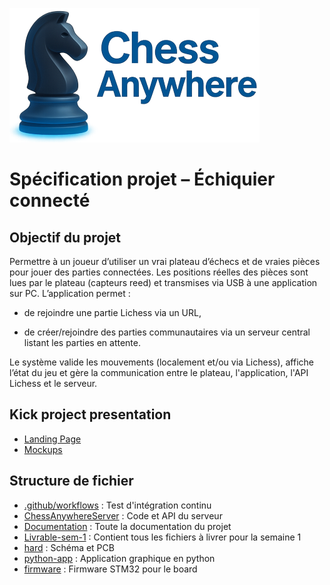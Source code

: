 ![Logo](Documentation/img/Logo_small.png)

# Spécification projet – Échiquier connecté

## Objectif du projet

Permettre à un joueur d’utiliser un vrai plateau d’échecs et de vraies pièces pour jouer des parties connectées.
Les positions réelles des pièces sont lues par le plateau (capteurs reed) et transmises via USB à une application sur PC.
L’application permet :

- de rejoindre une partie Lichess via un URL,

- de créer/rejoindre des parties communautaires via un serveur central listant les parties en attente.

Le système valide les mouvements (localement et/ou via Lichess), affiche l’état du jeu et gère la communication entre le plateau, l'application, l'API Lichess et le serveur.

## Kick project presentation

- [Landing Page](Documentation/LandingPage)
- [Mockups](Documentation/Mockups)

## Structure de fichier

- [.github/workflows](.github/workflows) : Test d'intégration continu
- [ChessAnywhereServer](ChessAnywhereServer) : Code et API du serveur
- [Documentation](Documentation) : Toute la documentation du projet
- [Livrable-sem-1](Livrable-sem-1) : Contient tous les fichiers à livrer pour la semaine 1
- [hard](hard) : Schéma et PCB
- [python-app](python-app) : Application graphique en python
- [firmware](firmware) : Firmware STM32 pour le board
